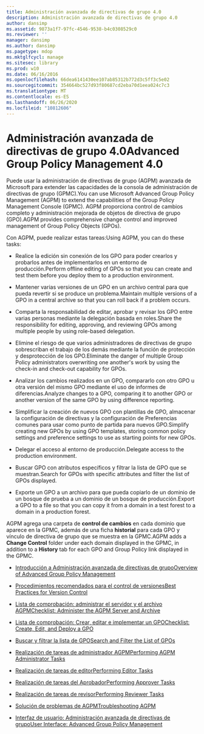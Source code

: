 ```yaml
---
title: Administración avanzada de directivas de grupo 4.0
description: Administración avanzada de directivas de grupo 4.0
author: dansimp
ms.assetid: 9873a1f7-97fc-4546-9538-b4c0308529c0
ms.reviewer: ''
manager: dansimp
ms.author: dansimp
ms.pagetype: mdop
ms.mktglfcycl: manage
ms.sitesec: library
ms.prod: w10
ms.date: 06/16/2016
ms.openlocfilehash: 66dea6141430ee107ab85312b772d3c5ff3c5e02
ms.sourcegitcommit: 354664bc527d93f80687cd2eba70d1eea024c7c3
ms.translationtype: MT
ms.contentlocale: es-ES
ms.lasthandoff: 06/26/2020
ms.locfileid: "10812606"
---
```

# <span data-ttu-id="a76f1-103">Administración avanzada de directivas de grupo 4.0</span><span class="sxs-lookup"><span data-stu-id="a76f1-103">Advanced Group Policy Management 4.0</span></span>


<span data-ttu-id="a76f1-104">Puede usar la administración de directivas de grupo (AGPM) avanzada de Microsoft para extender las capacidades de la consola de administración de directivas de grupo (GPMC).</span><span class="sxs-lookup"><span data-stu-id="a76f1-104">You can use Microsoft Advanced Group Policy Management (AGPM) to extend the capabilities of the Group Policy Management Console (GPMC).</span></span> <span data-ttu-id="a76f1-105">AGPM proporciona control de cambios completo y administración mejorada de objetos de directiva de grupo (GPO).</span><span class="sxs-lookup"><span data-stu-id="a76f1-105">AGPM provides comprehensive change control and improved management of Group Policy Objects (GPOs).</span></span>

<span data-ttu-id="a76f1-106">Con AGPM, puede realizar estas tareas:</span><span class="sxs-lookup"><span data-stu-id="a76f1-106">Using AGPM, you can do these tasks:</span></span>

-   <span data-ttu-id="a76f1-107">Realice la edición sin conexión de los GPO para poder crearlos y probarlos antes de implementarlos en un entorno de producción.</span><span class="sxs-lookup"><span data-stu-id="a76f1-107">Perform offline editing of GPOs so that you can create and test them before you deploy them to a production environment.</span></span>

-   <span data-ttu-id="a76f1-108">Mantener varias versiones de un GPO en un archivo central para que pueda revertir si se produce un problema.</span><span class="sxs-lookup"><span data-stu-id="a76f1-108">Maintain multiple versions of a GPO in a central archive so that you can roll back if a problem occurs.</span></span>

-   <span data-ttu-id="a76f1-109">Comparta la responsabilidad de editar, aprobar y revisar los GPO entre varias personas mediante la delegación basada en roles.</span><span class="sxs-lookup"><span data-stu-id="a76f1-109">Share the responsibility for editing, approving, and reviewing GPOs among multiple people by using role-based delegation.</span></span>

-   <span data-ttu-id="a76f1-110">Elimine el riesgo de que varios administradores de directivas de grupo sobrescriban el trabajo de los demás mediante la función de protección y desprotección de los GPO.</span><span class="sxs-lookup"><span data-stu-id="a76f1-110">Eliminate the danger of multiple Group Policy administrators overwriting one another's work by using the check-in and check-out capability for GPOs.</span></span>

-   <span data-ttu-id="a76f1-111">Analizar los cambios realizados en un GPO, compararlo con otro GPO u otra versión del mismo GPO mediante el uso de informes de diferencias.</span><span class="sxs-lookup"><span data-stu-id="a76f1-111">Analyze changes to a GPO, comparing it to another GPO or another version of the same GPO by using difference reporting.</span></span>

-   <span data-ttu-id="a76f1-112">Simplificar la creación de nuevos GPO con plantillas de GPO, almacenar la configuración de directivas y la configuración de Preferencias comunes para usar como punto de partida para nuevos GPO.</span><span class="sxs-lookup"><span data-stu-id="a76f1-112">Simplify creating new GPOs by using GPO templates, storing common policy settings and preference settings to use as starting points for new GPOs.</span></span>

-   <span data-ttu-id="a76f1-113">Delegar el acceso al entorno de producción.</span><span class="sxs-lookup"><span data-stu-id="a76f1-113">Delegate access to the production environment.</span></span>

-   <span data-ttu-id="a76f1-114">Buscar GPO con atributos específicos y filtrar la lista de GPO que se muestran.</span><span class="sxs-lookup"><span data-stu-id="a76f1-114">Search for GPOs with specific attributes and filter the list of GPOs displayed.</span></span>

-   <span data-ttu-id="a76f1-115">Exporte un GPO a un archivo para que pueda copiarlo de un dominio de un bosque de prueba a un dominio de un bosque de producción.</span><span class="sxs-lookup"><span data-stu-id="a76f1-115">Export a GPO to a file so that you can copy it from a domain in a test forest to a domain in a production forest.</span></span>

<span data-ttu-id="a76f1-116">AGPM agrega una carpeta de **control de cambios** en cada dominio que aparece en la GPMC, además de una ficha **historial** para cada GPO y vínculo de directiva de grupo que se muestra en la GPMC.</span><span class="sxs-lookup"><span data-stu-id="a76f1-116">AGPM adds a **Change Control** folder under each domain displayed in the GPMC, in addition to a **History** tab for each GPO and Group Policy link displayed in the GPMC.</span></span>

-   [<span data-ttu-id="a76f1-117">Introducción a Administración avanzada de directivas de grupo</span><span class="sxs-lookup"><span data-stu-id="a76f1-117">Overview of Advanced Group Policy Management</span></span>](overview-of-advanced-group-policy-management-agpm40.md)

-   [<span data-ttu-id="a76f1-118">Procedimientos recomendados para el control de versiones</span><span class="sxs-lookup"><span data-stu-id="a76f1-118">Best Practices for Version Control</span></span>](best-practices-for-version-control-agpm40.md)

-   [<span data-ttu-id="a76f1-119">Lista de comprobación: administrar el servidor y el archivo AGPM</span><span class="sxs-lookup"><span data-stu-id="a76f1-119">Checklist: Administer the AGPM Server and Archive</span></span>](checklist-administer-the-agpm-server-and-archive-agpm40.md)

-   [<span data-ttu-id="a76f1-120">Lista de comprobación: Crear, editar e implementar un GPO</span><span class="sxs-lookup"><span data-stu-id="a76f1-120">Checklist: Create, Edit, and Deploy a GPO</span></span>](checklist-create-edit-and-deploy-a-gpo-agpm40.md)

-   [<span data-ttu-id="a76f1-121">Buscar y filtrar la lista de GPO</span><span class="sxs-lookup"><span data-stu-id="a76f1-121">Search and Filter the List of GPOs</span></span>](search-and-filter-the-list-of-gpos.md)

-   [<span data-ttu-id="a76f1-122">Realización de tareas de administrador AGPM</span><span class="sxs-lookup"><span data-stu-id="a76f1-122">Performing AGPM Administrator Tasks</span></span>](performing-agpm-administrator-tasks-agpm40.md)

-   [<span data-ttu-id="a76f1-123">Realización de tareas de editor</span><span class="sxs-lookup"><span data-stu-id="a76f1-123">Performing Editor Tasks</span></span>](performing-editor-tasks-agpm40.md)

-   [<span data-ttu-id="a76f1-124">Realización de tareas del Aprobador</span><span class="sxs-lookup"><span data-stu-id="a76f1-124">Performing Approver Tasks</span></span>](performing-approver-tasks-agpm40.md)

-   [<span data-ttu-id="a76f1-125">Realización de tareas de revisor</span><span class="sxs-lookup"><span data-stu-id="a76f1-125">Performing Reviewer Tasks</span></span>](performing-reviewer-tasks-agpm40.md)

-   [<span data-ttu-id="a76f1-126">Solución de problemas de AGPM</span><span class="sxs-lookup"><span data-stu-id="a76f1-126">Troubleshooting AGPM</span></span>](troubleshooting-agpm-agpm40.md)

-   [<span data-ttu-id="a76f1-127">Interfaz de usuario: Administración avanzada de directivas de grupo</span><span class="sxs-lookup"><span data-stu-id="a76f1-127">User Interface: Advanced Group Policy Management</span></span>](user-interface-advanced-group-policy-management-agpm40.md)

 

 





